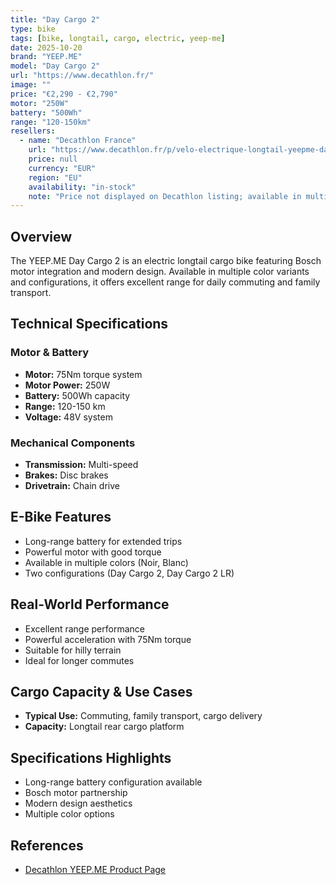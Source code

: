```yaml
---
title: "Day Cargo 2"
type: bike
tags: [bike, longtail, cargo, electric, yeep-me]
date: 2025-10-20
brand: "YEEP.ME"
model: "Day Cargo 2"
url: "https://www.decathlon.fr/"
image: ""
price: "€2,290 - €2,790"
motor: "250W"
battery: "500Wh"
range: "120-150km"
resellers:
  - name: "Decathlon France"
    url: "https://www.decathlon.fr/p/velo-electrique-longtail-yeepme-day-cargo-2-500wh-noir/_/R-p-338046"
    price: null
    currency: "EUR"
    region: "EU"
    availability: "in-stock"
    note: "Price not displayed on Decathlon listing; available in multiple variants (Day Cargo 2, Day Cargo 2 LR)"
---
```


## Overview

The YEEP.ME Day Cargo 2 is an electric longtail cargo bike featuring Bosch motor integration and modern design. Available in multiple color variants and configurations, it offers excellent range for daily commuting and family transport.

## Technical Specifications

### Motor & Battery

- **Motor:** 75Nm torque system
- **Motor Power:** 250W
- **Battery:** 500Wh capacity
- **Range:** 120-150 km
- **Voltage:** 48V system

### Mechanical Components

- **Transmission:** Multi-speed
- **Brakes:** Disc brakes
- **Drivetrain:** Chain drive

## E-Bike Features

- Long-range battery for extended trips
- Powerful motor with good torque
- Available in multiple colors (Noir, Blanc)
- Two configurations (Day Cargo 2, Day Cargo 2 LR)

## Real-World Performance

- Excellent range performance
- Powerful acceleration with 75Nm torque
- Suitable for hilly terrain
- Ideal for longer commutes

## Cargo Capacity & Use Cases

- **Typical Use:** Commuting, family transport, cargo delivery
- **Capacity:** Longtail rear cargo platform

## Specifications Highlights

- Long-range battery configuration available
- Bosch motor partnership
- Modern design aesthetics
- Multiple color options

## References

- [Decathlon YEEP.ME Product Page](https://www.decathlon.fr/)
